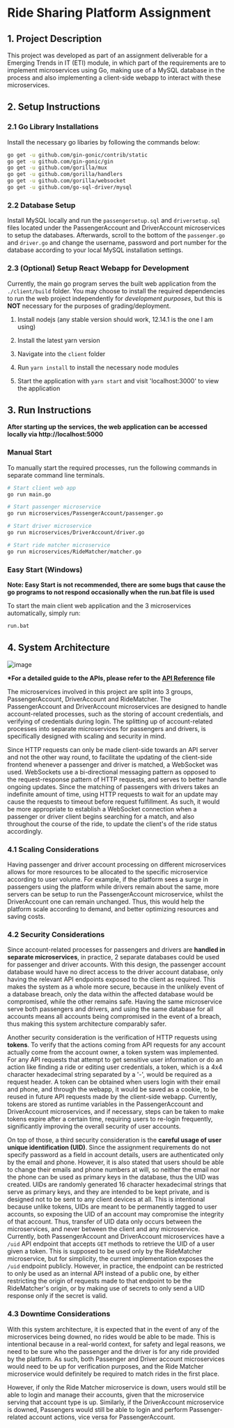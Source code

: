 # Ride Sharing Platform Assignment

## 1. Project Description

This project was developed as part of an assignment deliverable for a Emerging Trends in IT (ETI) module, in which part of the requirements are to implement microservices using Go, making use of a MySQL database in the process and also implementing a client-side webapp to interact with these microservices.

## 2. Setup Instructions

### 2.1 Go Library Installations

Install the necessary go libaries by following the commands below:

```sh
go get -u github.com/gin-gonic/contrib/static
go get -u github.com/gin-gonic/gin
go get -u github.com/gorilla/mux
go get -u github.com/gorilla/handlers
go get -u github.com/gorilla/websocket
go get -u github.com/go-sql-driver/mysql
```

### 2.2 Database Setup

Install MySQL locally and run the `passengersetup.sql` and `driversetup.sql` files located under the PassengerAccount and DriverAccount microservices to setup the databases. Afterwards, scroll to the bottom of the `passenger.go` and `driver.go` and change the username, password and port number for the database according to your local MySQL installation settings.

### 2.3 (Optional) Setup React Webapp for Development

Currently, the main go program serves the built web application from the `./client/build` folder. You may choose to install the required dependencies to run the web project independently for _development purposes_, but this is **NOT** necessary for the purposes of grading/deployment.

1. Install nodejs (any stable version should work, 12.14.1 is the one I am using)

2. Install the latest yarn version

3. Navigate into the `client` folder

4. Run `yarn install` to install the necessary node modules

5. Start the application with `yarn start` and visit 'localhost:3000' to view the application

## 3. Run Instructions

**After starting up the services, the web application can be accessed locally via http://localhost:5000**

### Manual Start

To manually start the required processes, run the following commands in separate command line terminals.

```sh
# Start client web app
go run main.go

# Start passenger microservice
go run microservices/PassengerAccount/passenger.go

# Start driver microservice
go run microservices/DriverAccount/driver.go

# Start ride matcher microservice
go run microservices/RideMatcher/matcher.go
```

### Easy Start (Windows)

**Note: Easy Start is not recommended, there are some bugs that cause the go programs to not respond occasionally when the run.bat file is used**

To start the main client web application and the 3 microservices automatically, simply run:

```sh
run.bat
```

## 4. System Architecture

![image](https://user-images.githubusercontent.com/33172738/145669790-7fdf6182-2d2c-460f-8c4b-2973a8b57c42.png)

**\*For a detailed guide to the APIs, please refer to the [API Reference](./API_Reference.md) file**

The microservices involved in this project are split into 3 groups, PassengerAccount, DriverAccount and RideMatcher. The PassengerAccount and DriverAccount microservices are designed to handle account-related processes, such as the storing of account credentials, and verifying of credentials during login. The splitting up of account-related processes into separate microservices for passengers and drivers, is specifically designed with scaling and security in mind.

Since HTTP requests can only be made client-side towards an API server and not the other way round, to facilitate the updating of the client-side frontend whenever a passenger and driver is matched, a WebSocket was used. WebSockets use a bi-directional messaging pattern as opposed to the request-response pattern of HTTP requests, and serves to better handle ongoing updates. Since the matching of passengers with drivers takes an indefinite amount of time, using HTTP requests to wait for an update may cause the requests to timeout before request fulfillment. As such, it would be more appropriate to establish a WebSocket connection when a passenger or driver client begins searching for a match, and also throughout the course of the ride, to update the client's of the ride status accordingly.

### 4.1 Scaling Considerations

Having passenger and driver account processing on different microservices allows for more resources to be allocated to the specific microservice according to user volume. For example, if the platform sees a surge in passengers using the platform while drivers remain about the same, more servers can be setup to run the PassengerAccount microservice, whilst the DriverAccount one can remain unchanged. Thus, this would help the platform scale according to demand, and better optimizing resources and saving costs.

### 4.2 Security Considerations

Since account-related processes for passengers and drivers are **handled in separate microservices**, in practice, 2 separate databases could be used for passenger and driver accounts. With this design, the passenger account database would have no direct access to the driver account database, only having the relevant API endpoints exposed to the client as required. This makes the system as a whole more secure, because in the unlikely event of a database breach, only the data within the affected database would be compromised, while the other remains safe. Having the same microservice serve both passengers and drivers, and using the same database for all accounts means all accounts being compromised in the event of a breach, thus making this system architecture comparably safer.

Another security consideration is the verification of HTTP requests using **tokens**. To verify that the actions coming from API requests for any account actually come from the account owner, a token system was implemented. For any API requests that attempt to get sensitive user information or do an action like finding a ride or editing user credentials, a token, which is a 4x4 character hexadecimal string separated by a '-', would be required as a request header. A token can be obtained when users login with their email and phone, and through the webapp, it would be saved as a cookie, to be reused in future API requests made by the client-side webapp. Currently, tokens are stored as runtime variables in the PassengerAccount and DriverAccount microservices, and if necessary, steps can be taken to make tokens expire after a certain time, requiring users to re-login frequently, significantly improving the overall security of user accounts.

On top of those, a third security consideration is the **careful usage of user unique identification (UID)**. Since the assignment requirements do not specify password as a field in account details, users are authenticated only by the email and phone. However, it is also stated that users should be able to change their emails and phone numbers at will, so neither the email nor the phone can be used as primary keys in the database, thus the UID was created. UIDs are randomly generated 16 character hexadecimal strings that serve as primary keys, and they are intended to be kept private, and is designed not to be sent to any client devices at all. This is intentional because unlike tokens, UIDs are meant to be permanently tagged to user accounts, so exposing the UID of an account may compromise the integrity of that account. Thus, transfer of UID data only occurs between the microservices, and never between the client and any microservice. Currently, both PassengerAccount and DriverAccount microservices have a `/uid` API endpoint that accepts `GET` methods to retrieve the UID of a user given a token. This is supposed to be used only by the RideMatcher microservice, but for simplicity, the current implementation exposes the `/uid` endpoint publicly. However, in practice, the endpoint can be restricted to only be used as an internal API instead of a public one, by either restricting the origin of requests made to that endpoint to be the RideMatcher's origin, or by making use of secrets to only send a UID response only if the secret is valid.

### 4.3 Downtime Considerations

With this system architecture, it is expected that in the event of any of the microservices being downed, no rides would be able to be made. This is intentional because in a real-world context, for safety and legal reasons, we need to be sure who the passenger and the driver is for any ride provided by the platform. As such, both Passenger and Driver account microservices would need to be up for verification purposes, and the Ride Matcher microservice would definitely be required to match rides in the first place.

However, if only the Ride Matcher microservice is down, users would still be able to login and manage their accounts, given that the microservice serving that account type is up. Similarly, if the DriverAccount microservice is downed, Passengers would still be able to login and perform Passenger-related account actions, vice versa for PassengerAccount.
